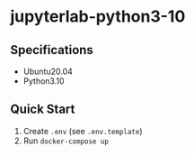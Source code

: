 # jupyterlab-python3-10

## Specifications

- Ubuntu20.04
- Python3.10

## Quick Start

1. Create `.env` (see `.env.template`)
2. Run `docker-compose up`
